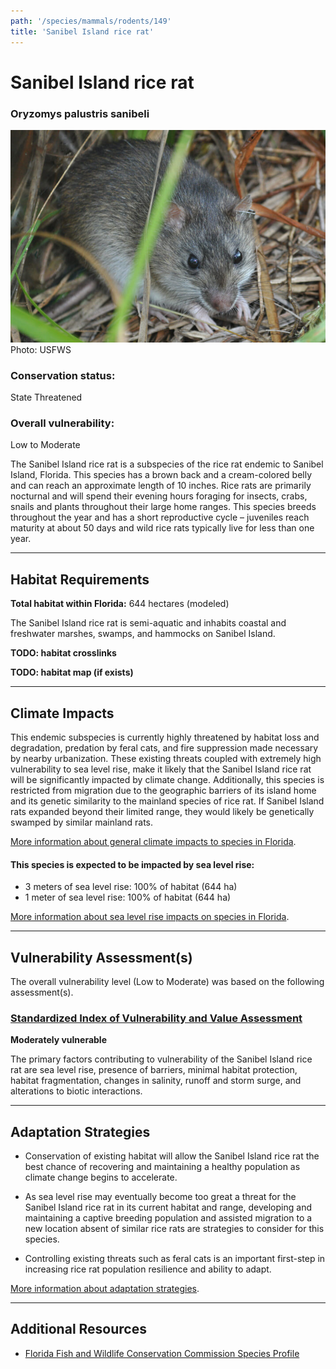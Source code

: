 ```yaml
---
path: '/species/mammals/rodents/149'
title: 'Sanibel Island rice rat'
---
```


# Sanibel Island rice rat

### Oryzomys palustris sanibeli

<div id="TopSection">

<div class="header-photo"><img src="149.jpg" alt="Photo for Sanibel Island rice rat"/>
<figcaption>Photo: USFWS</figcaption></div>

<div>

### Conservation status:

State Threatened

### Overall vulnerability:

Low to Moderate

</div>
</div>

The Sanibel Island rice rat is a subspecies of the rice rat endemic to Sanibel Island, Florida.  This species has a brown back and a cream-colored belly and can reach an approximate length of 10 inches.  Rice rats are primarily nocturnal and will spend their evening hours foraging for insects, crabs, snails and plants throughout their large home ranges.  This species breeds throughout the year and has a short reproductive cycle – juveniles reach maturity at about 50 days and wild rice rats typically live for less than one year.

<hr />

## Habitat Requirements

**Total habitat within Florida:** 644 hectares (modeled)

The Sanibel Island rice rat is semi-aquatic and inhabits coastal and freshwater marshes, swamps, and hammocks on Sanibel Island.

**TODO: habitat crosslinks**

**TODO: habitat map (if exists)**

<hr />

## Climate Impacts

This endemic subspecies is currently highly threatened by habitat loss and degradation, predation by feral cats, and fire suppression made necessary by nearby urbanization.  These existing threats coupled with extremely high vulnerability to sea level rise, make it likely that the Sanibel Island rice rat will be significantly impacted by climate change.  Additionally, this species is restricted from migration due to the geographic barriers of its island home and its genetic similarity to the mainland species of rice rat.  If Sanibel Island rats expanded beyond their limited range, they would likely be genetically swamped by similar mainland rats.

[More information about general climate impacts to species in Florida](/impacts/species).


#### This species is expected to be impacted by sea level rise:

- 3 meters of sea level rise: 100% of habitat (644 ha)
- 1 meter of sea level rise: 100% of habitat (644 ha)

[More information about sea level rise impacts on species in Florida](/impacts/species/slr).
    

<hr />

## Vulnerability Assessment(s)

The overall vulnerability level (Low to Moderate) was based on the following assessment(s).
#### 
<div class="vulnerability-header">
<h3><a href="/impacts/vulnerability/sivva/species">Standardized Index of Vulnerability and Value Assessment</a></h3>
<b class="moderate">Moderately vulnerable</b>
</div> 

The primary factors contributing to vulnerability of the Sanibel Island rice rat are sea level rise, presence of barriers, minimal habitat protection, habitat fragmentation, changes in salinity, runoff and storm surge, and alterations to biotic interactions.


<hr />

## Adaptation Strategies

- Conservation of existing habitat will allow the Sanibel Island rice rat the best chance of recovering and maintaining a healthy population as climate change begins to accelerate.

- As sea level rise may eventually become too great a threat for the Sanibel Island rice rat in its current habitat and range, developing and maintaining a captive breeding population and assisted migration to a new location absent of similar rice rats are strategies to consider for this species.

- Controlling existing threats such as feral cats is an important first-step in increasing rice rat population resilience and ability to adapt.

[More information about adaptation strategies](/strategies).

<hr />


## Additional Resources

- [Florida Fish and Wildlife Conservation Commission Species Profile](https://myfwc.com/wildlifehabitats/profiles/mammals/land/sanibel-island-rice-rat/)
